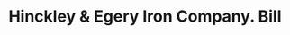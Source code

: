 ---
doi: 10.7916/D8RN4KTQ
date_other: '1890'
date_other_textual: 1890-1899
form: printed ephemera
genre:
- Invoices
name:
- Hinckley & Egery Iron Company
object_in_context_url: https://biggert.cul.columbia.edu/items/view/ave_biggert_00573
subject_hierarchical_geographic:
- Bangor, Maine, United States
subject_name:
- Hinckley & Egery Iron Company
title: Hinckley & Egery Iron Company. Bill
sort_title: Hinckley & Egery Iron Company. Bill
call_number: ave_biggert_00573
coordinates:
- 44.8,-68.8
pid: ave_biggert_00573
identifiers: ave_biggert_00573
canvas_id: ldpd:395846
permalink: "/items/ave_biggert_00573/"
layout: iiif-image-page
---